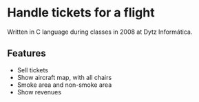 # Handle tickets for a flight

Written in C language during classes in 2008 at Dytz Informática.

## Features

- Sell tickets
- Show aircraft  map, with all chairs
- Smoke area and non-smoke area
- Show revenues
